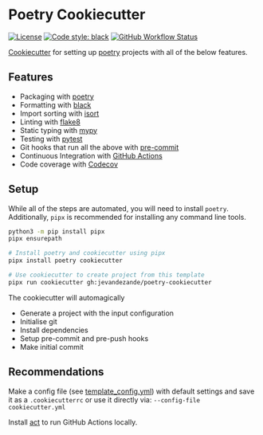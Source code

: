 # Poetry Cookiecutter
[![License](https://img.shields.io/github/license/jevandezande/poetry-cookiecutter)](https://github.com/jevandezande/poetry-cookiecutter/blob/master/LICENSE)
[![Code style: black](https://img.shields.io/badge/code%20style-black-000000.svg)](https://github.com/psf/black)
[![GitHub Workflow Status](https://img.shields.io/github/workflow/status/jevandezande/poetry-cookiecutter/Test%20Setup)](https://github.com/jevandezande/poetry-cookiecutter/actions/)

[Cookiecutter](https://github.com/audreyr/cookiecutter) for setting up [poetry](https://python-poetry.org/) projects with all of the below features.

## Features
- Packaging with [poetry](https://python-poetry.org/)
- Formatting with [black](https://black.readthedocs.io/en/stable/)
- Import sorting with [isort](https://pycqa.github.io/isort/)
- Linting with [flake8](http://flake8.pycqa.org/en/latest/)
- Static typing with [mypy](http://mypy-lang.org/)
- Testing with [pytest](https://docs.pytest.org/en/latest/)
- Git hooks that run all the above with [pre-commit](https://pre-commit.com/)
- Continuous Integration with [GitHub Actions](https://github.com/features/actions)
- Code coverage with [Codecov](https://docs.codecov.com/docs)


## Setup
While all of the steps are automated, you will need to install `poetry`.
Additionally, `pipx` is recommended for installing any command line tools.

```sh
python3 -m pip install pipx
pipx ensurepath

# Install poetry and cookiecutter using pipx
pipx install poetry cookiecutter

# Use cookiecutter to create project from this template
pipx run cookiecutter gh:jevandezande/poetry-cookiecutter
```

The cookiecutter will automagically
- Generate a project with the input configuration
- Initialise git
- Install dependencies
- Setup pre-commit and pre-push hooks
- Make initial commit


## Recommendations
Make a config file (see [template_config.yml](template_config.yml)) with
default settings and save it as a `.cookiecutterrc` or use it directly via:
`--config-file cookiecutter.yml`

Install [act](https://github.com/nektos/act) to run GitHub Actions locally.

